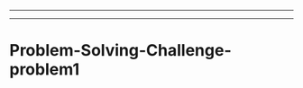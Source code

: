 ----------------------------------------------------------------
-----------------------------------------------------------------------------------
# Problem-Solving-Challenge-problem1
